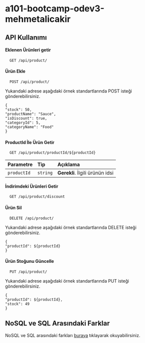 # a101-bootcamp-odev3-mehmetalicakir

## API Kullanımı

#### Eklenen Ürünleri getir

```
  GET /api/product/
```

#### Ürün Ekle

```
  POST /api/product/
```
Yukarıdaki adrese aşağıdaki örnek standartlarında POST isteği gönderebilirsiniz.

```
{
"stock": 50,
"productName": "Sauce",
"isDiscount": true,
"categoryId": 5,
"categoryName": "Food"
}
```

#### ProductId İle Ürün Getir

```
  GET /api/product/productId/${productId}
```

| Parametre | Tip     | Açıklama                       |
| :-------- | :------- | :-------------------------------- |
| `productId` | `string` | **Gerekli**. İlgili ürünün idsi |


#### İndirimdeki Ürünleri Getir

```
  GET /api/product/discount
```
  
#### Ürün Sil

```
  DELETE /api/product/
```
Yukarıdaki adrese aşağıdaki örnek standartlarında DELETE isteği gönderebilirsiniz.

```
{
"productId": ${productId}
}
```
#### Ürün Stoğunu Güncelle

```
  PUT /api/product/
```
Yukarıdaki adrese aşağıdaki örnek standartlarında PUT isteği gönderebilirsiniz.

```
{
"productId": ${productId},
"stock": 49
}
```


## NoSQL ve SQL Arasındaki Farklar

NoSQL ve SQL arasındaki farkları [buraya](./NoSQL-ve-SQL-Farklar.md) tıklayarak okuyabilirsiniz.
